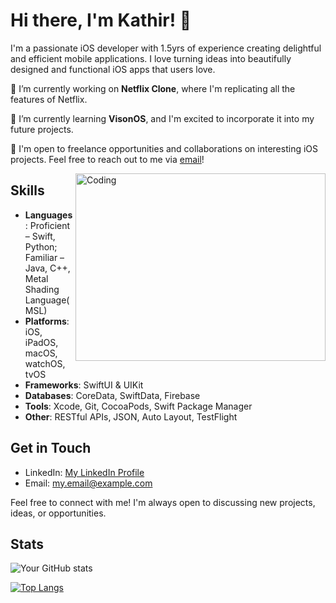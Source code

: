 
<!--![MasterHead](https://1.bp.blogspot.com/-7A4WynwLsMw/XbBpCXG8fHI/AAAAAAAAMt4/uOa1bpLskYgrwGbllhSu2SDj_Mig8SXJQCLcBGAsYHQ/s1600/2000_600px.gif)
-->
# Hi there, I'm Kathir! 👋

I'm a passionate iOS developer with 1.5yrs of experience creating delightful and efficient mobile applications. I love turning ideas into beautifully designed and functional iOS apps that users love.

🔭 I’m currently working on **Netflix Clone**, where I'm replicating all the features of Netflix.

🌱 I’m currently learning **VisonOS**, and I'm excited to incorporate it into my future projects.

💼 I'm open to freelance opportunities and collaborations on interesting iOS projects. Feel free to reach out to me via [email](mailto:akathir2004@gmail.com)!

<img align="right" alt="Coding" width="400" height="300" src="https://cdn.dribbble.com/users/1162077/screenshots/3848914/programmer.gif">

## Skills
- **Languages**: Proficient – Swift, Python; Familiar – Java, C++, Metal Shading Language(MSL)
- **Platforms**: iOS, iPadOS, macOS, watchOS, tvOS
- **Frameworks**: SwiftUI & UIKit
- **Databases**: CoreData, SwiftData, Firebase
- **Tools**: Xcode, Git, CocoaPods, Swift Package Manager
- **Other**: RESTful APIs, JSON, Auto Layout, TestFlight



## Get in Touch

- LinkedIn: [My LinkedIn Profile](https://www.linkedin.com/in/yourlinkedinprofile/)
- Email: [my.email@example.com](mailto:akathir2004@gmail.com)

Feel free to connect with me! I'm always open to discussing new projects, ideas, or opportunities.

## Stats

![Your GitHub stats](https://github-readme-stats.vercel.app/api?username=kathir56&show_icons=true&theme=dark)

[![Top Langs](https://github-readme-stats.vercel.app/api/top-langs/?username=kathir56&layout=compact&theme=dark)](https://github.com/kathir56)

